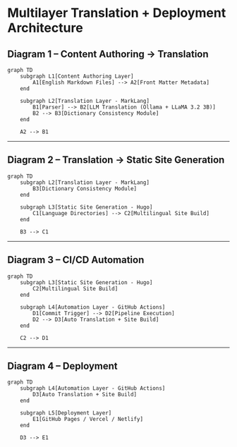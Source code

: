 # Multilayer Translation + Deployment Architecture

## Diagram 1 – Content Authoring → Translation
```mermaid
graph TD
    subgraph L1[Content Authoring Layer]
        A1[English Markdown Files] --> A2[Front Matter Metadata]
    end

    subgraph L2[Translation Layer - MarkLang]
        B1[Parser] --> B2[LLM Translation (Ollama + LLaMA 3.2 3B)]
        B2 --> B3[Dictionary Consistency Module]
    end

    A2 --> B1
```

---

## Diagram 2 – Translation → Static Site Generation
```mermaid
graph TD
    subgraph L2[Translation Layer - MarkLang]
        B3[Dictionary Consistency Module]
    end

    subgraph L3[Static Site Generation - Hugo]
        C1[Language Directories] --> C2[Multilingual Site Build]
    end

    B3 --> C1
```

---

## Diagram 3 – CI/CD Automation
```mermaid
graph TD
    subgraph L3[Static Site Generation - Hugo]
        C2[Multilingual Site Build]
    end

    subgraph L4[Automation Layer - GitHub Actions]
        D1[Commit Trigger] --> D2[Pipeline Execution]
        D2 --> D3[Auto Translation + Site Build]
    end

    C2 --> D1
```

---

## Diagram 4 – Deployment
```mermaid
graph TD
    subgraph L4[Automation Layer - GitHub Actions]
        D3[Auto Translation + Site Build]
    end

    subgraph L5[Deployment Layer]
        E1[GitHub Pages / Vercel / Netlify]
    end

    D3 --> E1
```

